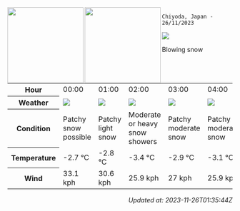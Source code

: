 <div><img align="left" height="170px" src="https://github-readme-stats.vercel.app/api?username=ryota-murakami&show_icons=true&theme=gotham" /><img align="left" height="170px" src="https://github-readme-stats.vercel.app/api/top-langs/?username=ryota-murakami&theme=gotham&layout=compact" /></div>



`Chiyoda, Japan - 26/11/2023`

<img src="https://cdn.weatherapi.com/weather/64x64/day/227.png"/>

Blowing snow


<table>
    <tr>
        <th>Hour</th>
        <td>00:00</td><td>01:00</td><td>02:00</td><td>03:00</td><td>04:00</td><td>05:00</td><td>06:00</td><td>07:00</td><td>08:00</td><td>09:00</td><td>10:00</td><td>11:00</td><td>12:00</td><td>13:00</td><td>14:00</td><td>15:00</td><td>16:00</td><td>17:00</td><td>18:00</td><td>19:00</td><td>20:00</td><td>21:00</td><td>22:00</td><td>23:00</td>
    </tr>
    <tr>
        <th>Weather</th>
        <td><img src="https://cdn.weatherapi.com/weather/64x64/night/179.png"></img></td><td><img src="https://cdn.weatherapi.com/weather/64x64/night/323.png"></img></td><td><img src="https://cdn.weatherapi.com/weather/64x64/night/371.png"></img></td><td><img src="https://cdn.weatherapi.com/weather/64x64/night/329.png"></img></td><td><img src="https://cdn.weatherapi.com/weather/64x64/night/329.png"></img></td><td><img src="https://cdn.weatherapi.com/weather/64x64/night/230.png"></img></td><td><img src="https://cdn.weatherapi.com/weather/64x64/night/323.png"></img></td><td><img src="https://cdn.weatherapi.com/weather/64x64/day/323.png"></img></td><td><img src="https://cdn.weatherapi.com/weather/64x64/day/227.png"></img></td><td><img src="https://cdn.weatherapi.com/weather/64x64/day/332.png"></img></td><td><img src="https://cdn.weatherapi.com/weather/64x64/day/326.png"></img></td><td><img src="https://cdn.weatherapi.com/weather/64x64/day/332.png"></img></td><td><img src="https://cdn.weatherapi.com/weather/64x64/day/230.png"></img></td><td><img src="https://cdn.weatherapi.com/weather/64x64/day/227.png"></img></td><td><img src="https://cdn.weatherapi.com/weather/64x64/day/227.png"></img></td><td><img src="https://cdn.weatherapi.com/weather/64x64/day/227.png"></img></td><td><img src="https://cdn.weatherapi.com/weather/64x64/night/227.png"></img></td><td><img src="https://cdn.weatherapi.com/weather/64x64/night/227.png"></img></td><td><img src="https://cdn.weatherapi.com/weather/64x64/night/311.png"></img></td><td><img src="https://cdn.weatherapi.com/weather/64x64/night/326.png"></img></td><td><img src="https://cdn.weatherapi.com/weather/64x64/night/311.png"></img></td><td><img src="https://cdn.weatherapi.com/weather/64x64/night/326.png"></img></td><td><img src="https://cdn.weatherapi.com/weather/64x64/night/326.png"></img></td><td><img src="https://cdn.weatherapi.com/weather/64x64/night/311.png"></img></td>
    </tr>
    <tr>
        <th>Condition</th>
        <td width="200px">Patchy snow possible</td><td width="200px">Patchy light snow</td><td width="200px">Moderate or heavy snow showers</td><td width="200px">Patchy moderate snow</td><td width="200px">Patchy moderate snow</td><td width="200px">Blizzard</td><td width="200px">Patchy light snow</td><td width="200px">Patchy light snow</td><td width="200px">Blowing snow</td><td width="200px">Moderate snow</td><td width="200px">Light snow</td><td width="200px">Moderate snow</td><td width="200px">Blizzard</td><td width="200px">Blowing snow</td><td width="200px">Blowing snow</td><td width="200px">Blowing snow</td><td width="200px">Blowing snow</td><td width="200px">Blowing snow</td><td width="200px">Light freezing rain</td><td width="200px">Light snow</td><td width="200px">Light freezing rain</td><td width="200px">Light snow</td><td width="200px">Light snow</td><td width="200px">Light freezing rain</td>
    </tr>
    <tr>
        <th>Temperature</th>
        <td>-2.7 °C</td><td>-2.8 °C</td><td>-3.4 °C</td><td>-2.9 °C</td><td>-3.1 °C</td><td>-2.9 °C</td><td>-2.5 °C</td><td>-2.6 °C</td><td>-2.3 °C</td><td>-2 °C</td><td>-1 °C</td><td>-0.3 °C</td><td>0.4 °C</td><td>0.6 °C</td><td>0.4 °C</td><td>-0 °C</td><td>-0.6 °C</td><td>-1 °C</td><td>-0.7 °C</td><td>-1 °C</td><td>-0.8 °C</td><td>-0.8 °C</td><td>-0.8 °C</td><td>-0.6 °C</td>
    </tr>
    <tr>
        <th>Wind</th>
        <td>33.1 kph</td><td>30.6 kph</td><td>25.9 kph</td><td>27 kph</td><td>25.9 kph</td><td>28.1 kph</td><td>32.8 kph</td><td>31.7 kph</td><td>27.4 kph</td><td>22.7 kph</td><td>15.1 kph</td><td>23 kph</td><td>28.1 kph</td><td>29.9 kph</td><td>29.9 kph</td><td>29.5 kph</td><td>29.9 kph</td><td>27.4 kph</td><td>25.2 kph</td><td>22.7 kph</td><td>23 kph</td><td>22 kph</td><td>19.8 kph</td><td>16.9 kph</td>
    </tr>
</table>


<div align="right">

*Updated at: 2023-11-26T01:35:44Z*

</div>

